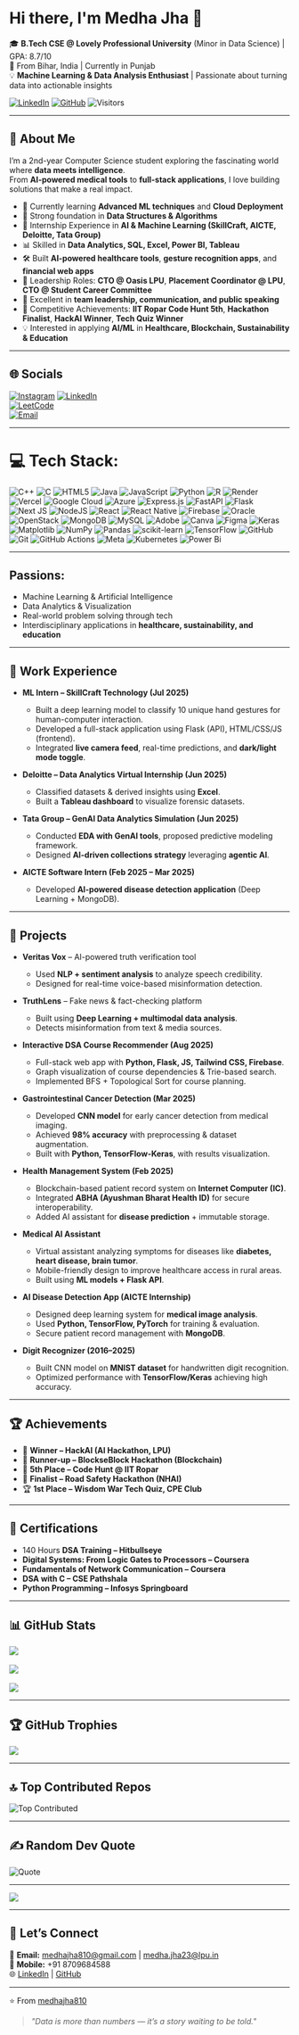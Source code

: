 # Hi there, I'm Medha Jha 👋  

🎓 **B.Tech CSE @ Lovely Professional University** (Minor in Data Science) | GPA: 8.7/10  
📍 From Bihar, India | Currently in Punjab  
💡 **Machine Learning & Data Analysis Enthusiast** | Passionate about turning data into actionable insights  

[![LinkedIn](https://img.shields.io/badge/LinkedIn-Connect-blue?logo=linkedin)](https://www.linkedin.com/in/medha-jha810/)
[![GitHub](https://img.shields.io/badge/GitHub-Follow-black?logo=github)](https://github.com/medhajha810)
![Visitors](https://komarev.com/ghpvc/?username=medhajha810&style=flat-square&color=blue)

---

## 🌟 About Me  
I’m a 2nd-year Computer Science student exploring the fascinating world where **data meets intelligence**.  
From **AI-powered medical tools** to **full-stack applications**, I love building solutions that make a real impact.  

- 🌱 Currently learning **Advanced ML techniques** and **Cloud Deployment**  
- 🧠 Strong foundation in **Data Structures & Algorithms**  
- 💼 Internship Experience in **AI & Machine Learning (SkillCraft, AICTE, Deloitte, Tata Group)**  
- 📊 Skilled in **Data Analytics, SQL, Excel, Power BI, Tableau**  
- 🛠 Built **AI-powered healthcare tools**, **gesture recognition apps**, and **financial web apps**  
- 🏫 Leadership Roles: **CTO @ Oasis LPU**, **Placement Coordinator @ LPU**, **CTO @ Student Career Committee**  
- 🎤 Excellent in **team leadership, communication, and public speaking**  
- 🎯 Competitive Achievements: **IIT Ropar Code Hunt 5th**, **Hackathon Finalist**, **HackAI Winner**, **Tech Quiz Winner**  
- 💡 Interested in applying **AI/ML** in **Healthcare, Blockchain, Sustainability & Education**  

---

## 🌐 Socials  
[![Instagram](https://img.shields.io/badge/Instagram-%23E4405F.svg?logo=Instagram&logoColor=white)](https://www.instagram.com/medha_jha08/) 
[![LinkedIn](https://img.shields.io/badge/LinkedIn-%230077B5.svg?logo=linkedin&logoColor=white)](https://www.linkedin.com/in/medha-jha810/)  
[![LeetCode](https://img.shields.io/badge/LeetCode-FFA116?style=for-the-badge&logo=leetcode&logoColor=white)](https://leetcode.com/u/Medhajha810/)  
[![Email](https://img.shields.io/badge/Email-D14836?logo=gmail&logoColor=white)](mailto:medhajha810@gmail.com)  

---

# 💻 Tech Stack: 
![C++](https://img.shields.io/badge/c++-%2300599C.svg?style=for-the-badge&logo=c%2B%2B&logoColor=white) ![C](https://img.shields.io/badge/c-%2300599C.svg?style=for-the-badge&logo=c&logoColor=white) ![HTML5](https://img.shields.io/badge/html5-%23E34F26.svg?style=for-the-badge&logo=html5&logoColor=white) ![Java](https://img.shields.io/badge/java-%23ED8B00.svg?style=for-the-badge&logo=openjdk&logoColor=white)  ![JavaScript](https://img.shields.io/badge/javascript-%23323330.svg?style=for-the-badge&logo=javascript&logoColor=%23F7DF1E) ![Python](https://img.shields.io/badge/python-3670A0?style=for-the-badge&logo=python&logoColor=ffdd54) ![R](https://img.shields.io/badge/r-%23276DC3.svg?style=for-the-badge&logo=r&logoColor=white) ![Render](https://img.shields.io/badge/Render-%46E3B7.svg?style=for-the-badge&logo=render&logoColor=white) ![Vercel](https://img.shields.io/badge/vercel-%23000000.svg?style=for-the-badge&logo=vercel&logoColor=white) ![Google Cloud](https://img.shields.io/badge/GoogleCloud-%234285F4.svg?style=for-the-badge&logo=google-cloud&logoColor=white) ![Azure](https://img.shields.io/badge/azure-%230072C6.svg?style=for-the-badge&logo=microsoftazure&logoColor=white)  ![Express.js](https://img.shields.io/badge/express.js-%23404d59.svg?style=for-the-badge&logo=express&logoColor=%2361DAFB) ![FastAPI](https://img.shields.io/badge/FastAPI-005571?style=for-the-badge&logo=fastapi) ![Flask](https://img.shields.io/badge/flask-%23000.svg?style=for-the-badge&logo=flask&logoColor=white) ![Next JS](https://img.shields.io/badge/Next-black?style=for-the-badge&logo=next.js&logoColor=white) ![NodeJS](https://img.shields.io/badge/node.js-6DA55F?style=for-the-badge&logo=node.js&logoColor=white) ![React](https://img.shields.io/badge/react-%2320232a.svg?style=for-the-badge&logo=react&logoColor=%2361DAFB) ![React Native](https://img.shields.io/badge/react_native-%2320232a.svg?style=for-the-badge&logo=react&logoColor=%2361DAFB) ![Firebase](https://img.shields.io/badge/firebase-a08021?style=for-the-badge&logo=firebase&logoColor=ffcd34) ![Oracle](https://img.shields.io/badge/Oracle-F80000?style=for-the-badge&logo=oracle&logoColor=white) ![OpenStack](https://img.shields.io/badge/Openstack-%23f01742.svg?style=for-the-badge&logo=openstack&logoColor=white) ![MongoDB](https://img.shields.io/badge/MongoDB-%234ea94b.svg?style=for-the-badge&logo=mongodb&logoColor=white) ![MySQL](https://img.shields.io/badge/mysql-4479A1.svg?style=for-the-badge&logo=mysql&logoColor=white) ![Adobe](https://img.shields.io/badge/adobe-%23FF0000.svg?style=for-the-badge&logo=adobe&logoColor=white) ![Canva](https://img.shields.io/badge/Canva-%2300C4CC.svg?style=for-the-badge&logo=Canva&logoColor=white) ![Figma](https://img.shields.io/badge/figma-%23F24E1E.svg?style=for-the-badge&logo=figma&logoColor=white) ![Keras](https://img.shields.io/badge/Keras-%23D00000.svg?style=for-the-badge&logo=Keras&logoColor=white) ![Matplotlib](https://img.shields.io/badge/Matplotlib-%23ffffff.svg?style=for-the-badge&logo=Matplotlib&logoColor=black) ![NumPy](https://img.shields.io/badge/numpy-%23013243.svg?style=for-the-badge&logo=numpy&logoColor=white) ![Pandas](https://img.shields.io/badge/pandas-%23150458.svg?style=for-the-badge&logo=pandas&logoColor=white) ![scikit-learn](https://img.shields.io/badge/scikit--learn-%23F7931E.svg?style=for-the-badge&logo=scikit-learn&logoColor=white) ![TensorFlow](https://img.shields.io/badge/TensorFlow-%23FF6F00.svg?style=for-the-badge&logo=TensorFlow&logoColor=white) ![GitHub](https://img.shields.io/badge/github-%23121011.svg?style=for-the-badge&logo=github&logoColor=white) ![Git](https://img.shields.io/badge/git-%23F05033.svg?style=for-the-badge&logo=git&logoColor=white) ![GitHub Actions](https://img.shields.io/badge/github%20actions-%232671E5.svg?style=for-the-badge&logo=githubactions&logoColor=white) ![Meta](https://img.shields.io/badge/Meta-%230467DF.svg?style=for-the-badge&logo=Meta&logoColor=white) ![Kubernetes](https://img.shields.io/badge/kubernetes-%23326ce5.svg?style=for-the-badge&logo=kubernetes&logoColor=white) ![Power Bi](https://img.shields.io/badge/power_bi-F2C811?style=for-the-badge&logo=powerbi&logoColor=black)

---
## **Passions:**  
- Machine Learning & Artificial Intelligence  
- Data Analytics & Visualization  
- Real-world problem solving through tech  
- Interdisciplinary applications in **healthcare, sustainability, and education**

---


## 💼 Work Experience  
- **ML Intern – SkillCraft Technology (Jul 2025)**  
  - Built a deep learning model to classify 10 unique hand gestures for human-computer interaction.  
  - Developed a full-stack application using Flask (API), HTML/CSS/JS (frontend).  
  - Integrated **live camera feed**, real-time predictions, and **dark/light mode toggle**.  

- **Deloitte – Data Analytics Virtual Internship (Jun 2025)**  
  - Classified datasets & derived insights using **Excel**.  
  - Built a **Tableau dashboard** to visualize forensic datasets.  

- **Tata Group – GenAI Data Analytics Simulation (Jun 2025)**  
  - Conducted **EDA with GenAI tools**, proposed predictive modeling framework.  
  - Designed **AI-driven collections strategy** leveraging **agentic AI**.  

- **AICTE Software Intern (Feb 2025 – Mar 2025)**  
  - Developed **AI-powered disease detection application** (Deep Learning + MongoDB).  

---

## 🚀 Projects  

- **Veritas Vox** – AI-powered truth verification tool  
  - Used **NLP + sentiment analysis** to analyze speech credibility.  
  - Designed for real-time voice-based misinformation detection.  

- **TruthLens** – Fake news & fact-checking platform  
  - Built using **Deep Learning + multimodal data analysis**.  
  - Detects misinformation from text & media sources.  

- **Interactive DSA Course Recommender (Aug 2025)**  
  - Full-stack web app with **Python, Flask, JS, Tailwind CSS, Firebase**.  
  - Graph visualization of course dependencies & Trie-based search.  
  - Implemented BFS + Topological Sort for course planning.  

- **Gastrointestinal Cancer Detection (Mar 2025)**  
  - Developed **CNN model** for early cancer detection from medical imaging.  
  - Achieved **98% accuracy** with preprocessing & dataset augmentation.  
  - Built with **Python, TensorFlow-Keras**, with results visualization.  

- **Health Management System (Feb 2025)**  
  - Blockchain-based patient record system on **Internet Computer (IC)**.  
  - Integrated **ABHA (Ayushman Bharat Health ID)** for secure interoperability.  
  - Added AI assistant for **disease prediction** + immutable storage.  

- **Medical AI Assistant**  
  - Virtual assistant analyzing symptoms for diseases like **diabetes, heart disease, brain tumor**.  
  - Mobile-friendly design to improve healthcare access in rural areas.  
  - Built using **ML models + Flask API**.  

- **AI Disease Detection App (AICTE Internship)**  
  - Designed deep learning system for **medical image analysis**.  
  - Used **Python, TensorFlow, PyTorch** for training & evaluation.  
  - Secure patient record management with **MongoDB**.  

- **Digit Recognizer (2016–2025)**  
  - Built CNN model on **MNIST dataset** for handwritten digit recognition.  
  - Optimized performance with **TensorFlow/Keras** achieving high accuracy.  


---

## 🏆 Achievements  
- 🥇 **Winner – HackAI (AI Hackathon, LPU)**  
- 🥈 **Runner-up – BlockseBlock Hackathon (Blockchain)**  
- 🏅 **5th Place – Code Hunt @ IIT Ropar**  
- 🎯 **Finalist – Road Safety Hackathon (NHAI)**  
- 🏆 **1st Place – Wisdom War Tech Quiz, CPE Club**  

---

## 📜 Certifications  
- 140 Hours **DSA Training – Hitbullseye**  
- **Digital Systems: From Logic Gates to Processors – Coursera**  
- **Fundamentals of Network Communication – Coursera**  
- **DSA with C – CSE Pathshala**  
- **Python Programming – Infosys Springboard**  

---

## 📊 GitHub Stats  
![](https://github-readme-stats.vercel.app/api?username=medhajha810&theme=cobalt&hide_border=false&include_all_commits=false&count_private=false)<br/>  
![](https://nirzak-streak-stats.vercel.app/?user=medhajha810&theme=cobalt&hide_border=false)<br/>  
![](https://github-readme-stats.vercel.app/api/top-langs/?username=medhajha810&theme=cobalt&hide_border=false&include_all_commits=false&count_private=false&layout=compact)  

---

## 🏆 GitHub Trophies  
![](https://github-profile-trophy.vercel.app/?username=medhajha810&theme=radical&no-frame=false&no-bg=true&margin-w=4)  

---

## 🔝 Top Contributed Repos  
![Top Contributed](https://github-contributor-stats.vercel.app/api?username=medhajha810&limit=5&theme=dark&combine_all_yearly_contributions=true)  

---

## ✍️ Random Dev Quote  
![Quote](https://quotes-github-readme.vercel.app/api?type=horizontal&theme=radical)  

---

[![](https://visitcount.itsvg.in/api?id=medhajha810&icon=0&color=0)](https://visitcount.itsvg.in)  

---

## 🤝 Let’s Connect  
📧 **Email:** medhajha810@gmail.com | medha.jha23@lpu.in  
📱 **Mobile:** +91 8709684588  
🌐 [LinkedIn](https://www.linkedin.com/in/medha-jha810/) | [GitHub](https://github.com/medhajha810)  

---

⭐️ From [medhajha810](https://github.com/medhajha810)  

> _"Data is more than numbers — it’s a story waiting to be told."_
